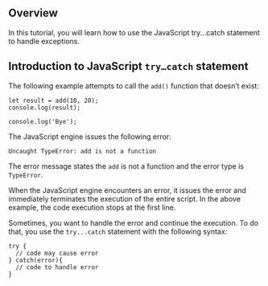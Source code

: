 ## Overview

In this tutorial, you will learn how to use the JavaScript try...catch statement to handle exceptions.

## Introduction to JavaScript ```try…catch``` statement

The following example attempts to call the ```add()``` function that doesn’t exist:

```
let result = add(10, 20);
console.log(result);

console.log('Bye');
```

The JavaScript engine issues the following error:

```
Uncaught TypeError: add is not a function
```
The error message states the ```add``` is not a function and the error type is ```TypeError```.

When the JavaScript engine encounters an error, it issues the error and immediately terminates the execution of the entire script. In the above example, the code execution stops at the first line.

Sometimes, you want to handle the error and continue the execution. To do that, you use the ```try...catch``` statement with the following syntax:

```
try {
  // code may cause error
} catch(error){
  // code to handle error
}
```
